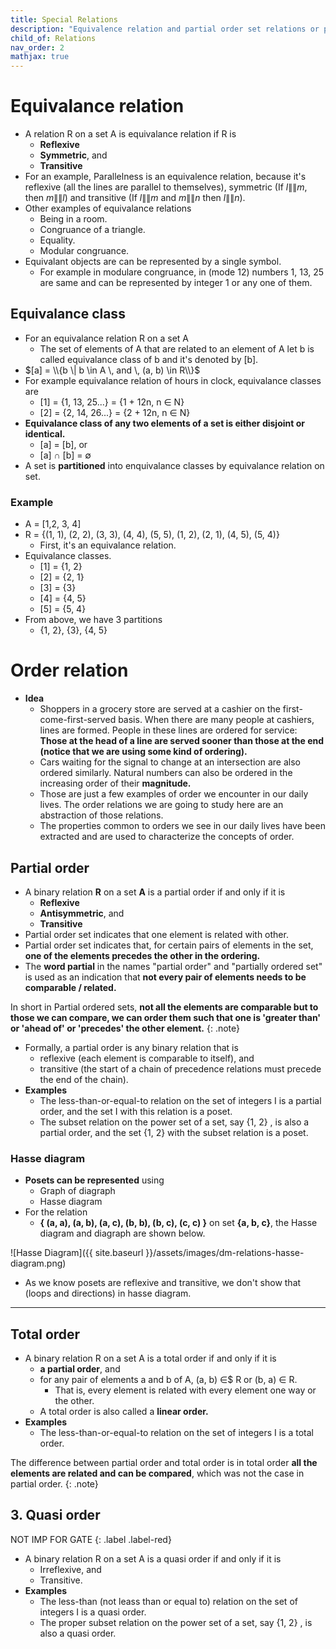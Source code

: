 ```yaml
---
title: Special Relations
description: "Equivalence relation and partial order set relations or posets."
child_of: Relations
nav_order: 2
mathjax: true
---
```


# Equivalance relation

- A relation R on a set A is equivalance relation if R is
	- **Reflexive**
	- **Symmetric**, and
	- **Transitive**
- For an example, Parallelness is an equivalence relation, because it's reflexive (all the lines are parallel to themselves), symmetric (If $l \|\| m$, then $m \|\| l$) and transitive (If $l \|\| m$ and $m \|\| n$ then $l \|\| n$).
- Other examples of equivalance relations
	- Being in a room.
	- Congruance of a triangle.
	- Equality.
	- Modular congruance.
- Equivalant objects are can be represented by a single symbol.
	- For example in modulare congruance, in (mode 12) numbers 1, 13, 25 are same and can be represented by integer 1 or any one of them. 

## Equivalance class

- For an equivalance relation R on a set A
	- The set of elements of A that are related to an element of A let b is called equivalance class of b and it's denoted by [b].
- $[a] = \\{b \| b \in A \, and \, (a, b) \in R\\}$
- For example equivalance relation of hours in clock, equivalance classes are
	- [1] = {1, 13, 25...} = {1 + 12n, n $\in$ N}
	- [2] = {2, 14, 26...} = {2 + 12n, n $\in$ N}
- **Equivalance class of any two elements of a set is either disjoint or identical.**
	- [a] = [b], or
	- [a] ∩ [b] = ∅
- A set is **partitioned** into enquivalance classes by equivalance relation on set.

### Example

- A = [1,2, 3, 4]
- R = {(1, 1), (2, 2), (3, 3), (4, 4), (5, 5), (1, 2), (2, 1), (4, 5), (5, 4)}
	- First, it's an equivalance relation.
- Equivalance classes.
	- [1] = {1, 2}
	- [2] = {2, 1}
	- [3] = {3}
	- [4] = {4, 5}
	- [5] = {5, 4}
- From above, we have 3 partitions
	- {1, 2}, {3}, {4, 5}


# Order relation

- **Idea**
	- Shoppers in a grocery store are served at a cashier on the first-come-first-served basis. When there are many people at cashiers, lines are formed. People in these lines are ordered for service: **Those at the head of a line are served sooner than those at the end (notice that we are using some kind of ordering).**
	- Cars waiting for the signal to change at an intersection are also ordered similarly. Natural numbers can also be ordered in the increasing order of their **magnitude.** 
	- Those are just a few examples of order we encounter in our daily lives. The order relations we are going to study here are an abstraction of those relations. 
	- The properties common to orders we see in our daily lives have been extracted and are used to characterize the concepts of order.

## Partial order

- A binary relation **R** on a set **A** is a partial order if and only if it is
	- **Reflexive**
	- **Antisymmetric**, and
	- **Transitive**
- Partial order set indicates that one element is related with other.
- Partial order set indicates that, for certain pairs of elements in the set, **one of the elements precedes the other in the ordering.**
-  The **word partial** in the names "partial order" and "partially ordered set" is used as an indication that **not every pair of elements needs to be comparable / related.** 

In short in Partial ordered sets, **not all the elements are comparable but to those we can compare, we can order them such that one is 'greater than' or 'ahead of' or 'precedes' the other element.**
{: .note}

-  Formally, a partial order is any binary relation that is 
	-  reflexive (each element is comparable to itself), and
	-  transitive (the start of a chain of precedence relations must precede the end of the chain).
-  **Examples**	
	-  The less-than-or-equal-to relation on the set of integers I is a partial order, and the set I with this relation is a poset.
	-  The subset relation on the power set of a set, say {1, 2} , is also a partial order, and the set {1, 2} with the subset relation is a poset.	

### Hasse diagram

- **Posets can be represented** using 
	- Graph of diagraph 
	- Hasse diagram
- For the relation 
	- **{ (a, a), (a, b), (a, c), (b, b), (b, c), (c, c) }** on set **{a, b, c}**, the Hasse diagram and diagraph are shown below.

![Hasse Diagram]({{ site.baseurl }}/assets/images/dm-relations-hasse-diagram.png)

- As we know posets are reflexive and transitive, we don't show that (loops and directions) in hasse diagram.

***

## Total order



- A binary relation R on a set A is a total order if and only if it is
	- **a partial order**, and
	- for any pair of elements a and b of A, (a, b) ∈$ R or (b, a) ∈ R.
		- That is, every element is related with every element one way or the other.
	- A total order is also called a **linear order.**
- **Examples**
	- The less-than-or-equal-to relation on the set of integers I is a total order.

The difference between partial order and total order is in total order **all the elements are related and can be compared**, which was not the case in partial order.
{: .note}

## 3. Quasi order

NOT IMP FOR GATE
{: .label .label-red}

- A binary relation R on a set A is a quasi order if and only if it is
	- Irreflexive, and
	- Transitive.
- **Examples**
	- The less-than (not leass than or equal to) relation on the set of integers I is a quasi order.
	- The proper subset relation on the power set of a set, say {1, 2} , is also a quasi order.
